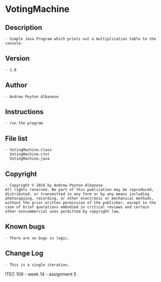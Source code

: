# VotingMachine

## Description 
	- Simple Java Program which prints out a multiplication table to the console.
## Version 
	- 1.0
## Author 
	- Andrew Peyton Albanese
## Instructions 
	- run the program
## File list 
	- VotingMachine.class
	  VotingMachine.ctxt
	  VotingMachine.java
## Copyright 
	- Copyright © 2016 by Andrew Peyton Albanese
	All rights reserved. No part of this publication may be reproduced, distributed, or transmitted in any form or by any means including photocopying, recording, or other electronic or mechanical methods, without the prior written permission of the publisher, except in the case of brief quotations embodied in critical reviews and certain other noncommercial uses permitted by copyright law.
## Known bugs
	- There are no bugs in logic.
## Change Log 
	- This is a single iteration. 

ITEC 109 - week 14 - assignment 5
